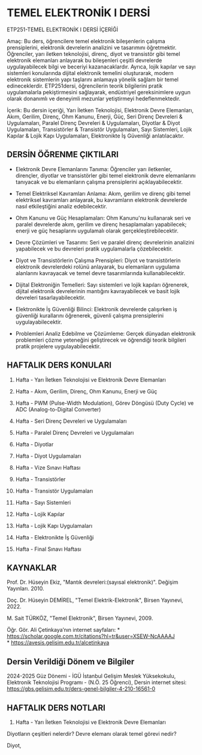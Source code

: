# TEMEL ELEKTRONİK I DERSİ

ETP251-TEMEL ELEKTRONİK I DERSİ İÇERİĞİ

Amaç: Bu ders, öğrencilere temel elektronik bileşenlerin çalışma prensiplerini, elektronik devrelerin analizini ve tasarımını öğretmektir. Öğrenciler, yarı iletken teknolojisi, direnç, diyot ve transistör gibi temel elektronik elemanları anlayarak bu bileşenleri çeşitli devrelerde uygulayabilecek bilgi ve beceriyi kazanacaklardır. Ayrıca, lojik kapılar ve sayı sistemleri konularında dijital elektronik temelini oluşturarak, modern elektronik sistemlerin yapı taşlarını anlamaya yönelik sağlam bir temel edineceklerdir. ETP251dersi, öğrencilerin teorik bilgilerini pratik uygulamalarla pekiştirmesini sağlayarak, endüstriyel gereksinimlere uygun olarak donanımlı ve deneyimli mezunlar yetiştirmeyi hedeflenmektedir.

İçerik:  Bu dersin içeriği, Yarı İletken Teknolojisi, Elektronik Devre Elemanları, Akım, Gerilim, Direnç, Ohm Kanunu, Enerji, Güç, Seri Direnç Devreleri & Uygulamaları, Paralel Direnç Devreleri & Uygulamaları, Diyotlar & Diyot Uygulamaları, Transistörler &  Transistör Uygulamaları, Sayı Sistemleri, Lojik Kapılar & Lojik Kapı Uygulamaları, Elektronikte İş Güvenliği anlatılacaktır. 

## DERSİN ÖĞRENME ÇIKTILARI

* Elektronik Devre Elemanlarını Tanıma: Öğrenciler yarı iletkenler, dirençler, diyotlar ve transistörler gibi temel elektronik devre elemanlarını tanıyacak ve bu elemanların çalışma prensiplerini açıklayabilecektir.

* Temel Elektriksel Kavramları Anlama: Akım, gerilim ve direnç gibi temel elektriksel kavramları anlayarak, bu kavramların elektronik devrelerde nasıl etkileştiğini analiz edebilecektir.

* Ohm Kanunu ve Güç Hesaplamaları: Ohm Kanunu'nu kullanarak seri ve paralel devrelerde akım, gerilim ve direnç hesaplamaları yapabilecek; enerji ve güç hesaplarını uygulamalı olarak gerçekleştirebilecektir.

* Devre Çözümleri ve Tasarımı: Seri ve paralel direnç devrelerinin analizini yapabilecek ve bu devreleri pratik uygulamalarla çözebilecektir.

* Diyot ve Transistörlerin Çalışma Prensipleri: Diyot ve transistörlerin elektronik devrelerdeki rolünü anlayarak, bu elemanların uygulama alanlarını kavrayacak ve temel devre tasarımlarında kullanabilecektir.

* Dijital Elektroniğin Temelleri: Sayı sistemleri ve lojik kapıları öğrenerek, dijital elektronik devrelerinin mantığını kavrayabilecek ve basit lojik devreleri tasarlayabilecektir.

* Elektronikte İş Güvenliği Bilinci: Elektronik devrelerde çalışırken iş güvenliği kurallarını öğrenerek, güvenli çalışma prensiplerini uygulayabilecektir.

* Problemleri Analiz Edebilme ve Çözümleme: Gerçek dünyadan elektronik problemleri çözme yeteneğini geliştirecek ve öğrendiği teorik bilgileri pratik projelere uygulayabilecektir.

## HAFTALIK DERS KONULARI

1. Hafta - Yarı İletken Teknolojisi ve Elektronik Devre Elemanları

2. Hafta - Akım, Gerilim, Direnç, Ohm Kanunu, Enerji ve Güç

3. Hafta - PWM (Pulse-Width Modulation), Görev Döngüsü (Duty Cycle) ve ADC (Analog-to-Digital Converter)

4. Hafta - Seri Direnç Devreleri ve Uygulamaları

5. Hafta - Paralel Direnç Devreleri ve Uygulamaları

6. Hafta - Diyotlar

7. Hafta - Diyot Uygulamaları

8. Hafta - Vize Sınavı Haftası

9. Hafta - Transistörler

10. Hafta - Transistör Uygulamaları

11. Hafta - Sayı Sistemleri

12. Hafta - Lojik Kapılar

13. Hafta - Lojik Kapı Uygulamaları

14. Hafta - Elektronikte İş Güvenliği

15. Hafta - Final Sınavı Haftası

## KAYNAKLAR

Prof. Dr. Hüseyin Ekiz, "Mantık devreleri:(sayısal elektronik)". Değişim Yayınları. 2010.

Doç. Dr. Hüseyin DEMİREL, "Temel Elektrik-Elektronik", Birsen Yayınevi, 2022.

M. Sait TÜRKÖZ, "Temel Elektronik", Birsen Yayınevi, 2009.

Öğr. Gör. Ali Çetinkaya’nın internet sayfaları: 
    * https://scholar.google.com.tr/citations?hl=tr&user=XSEW-NcAAAAJ  
    * https://avesis.gelisim.edu.tr/alcetinkaya    

## Dersin Verildiği Dönem ve Bilgiler       

2024-2025 Güz Dönemi - İGÜ İstanbul Gelişim Meslek Yüksekokulu, Elektronik Teknolojisi Programı - (N.Ö. 25 Öğrenci), Dersin internet sitesi: https://gbs.gelisim.edu.tr/ders-genel-bilgiler-4-210-16561-0    

## HAFTALIK DERS NOTLARI    

1. Hafta - Yarı İletken Teknolojisi ve Elektronik Devre Elemanları   

Diyotların çeşitleri nelerdir? Devre elemanı olarak temel görevi nedir?

Diyot, 
